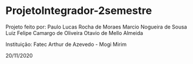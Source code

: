 # ProjetoIntegrador-2semestre
Projeto feito por:
Paulo Lucas Rocha de Moraes
Marcio Nogueira de Sousa
Luiz Felipe Camargo de Oliveira
Otavio de Mello Almeida

Instituição: Fatec Arthur de Azevedo - Mogi Mirim

20/11/2020
